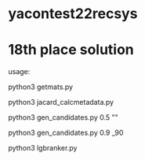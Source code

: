 # yacontest22recsys

# 18th place solution


usage:


python3 getmats.py

python3 jacard_calcmetadata.py

python3 gen_candidates.py 0.5 ""

python3 gen_candidates.py 0.9 _90

python3 lgbranker.py

